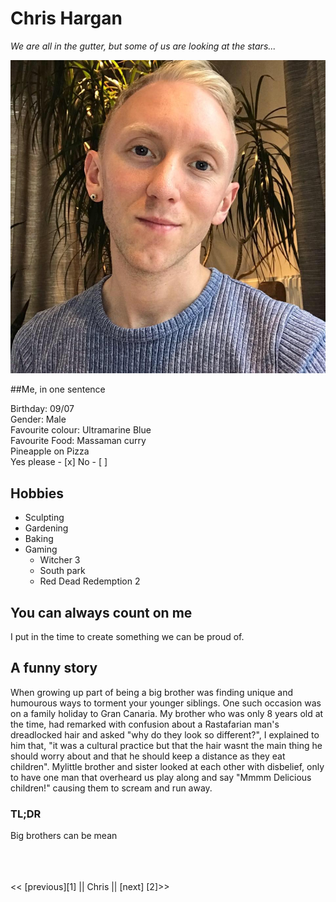 # Chris Hargan

*We are all in the gutter, but some of us are looking at the stars...*

![image of face](face.jpg)

##Me, in one sentence

Birthday: 09/07 <br>
Gender: Male <br>
Favourite colour: Ultramarine Blue <br>
Favourite Food: Massaman curry <br>
Pineapple on Pizza <br> Yes please - [x] No - [ ]<br>

## Hobbies
- Sculpting
- Gardening
- Baking
- Gaming
    - Witcher 3
    - South park
    - Red Dead Redemption 2
    
## You can always count on me
I put in the time to create something  we can be proud of.

## A funny story
When growing up part of being a big brother was finding unique and humourous ways to torment your younger siblings. One such occasion was on a family holiday to Gran Canaria. My brother who was only 8 years old at the time, had remarked with confusion about a Rastafarian man's dreadlocked hair and asked "why do they look so different?", I explained to him that, "it was a cultural practice but that the hair wasnt the main thing he should worry about and that he should keep a distance as they eat children". Mylittle brother and sister looked at each other with disbelief, only to have one man that overheard us play along and say "Mmmm Delicious children!" causing them to scream and run away.
### TL;DR
Big brothers can be mean
<br>
<br>
<br>
<br>

<<  [previous][1] || Chris || [next] [2]>>
